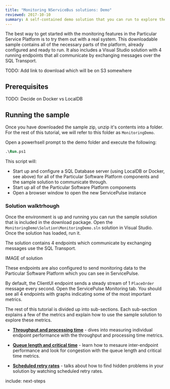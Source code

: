 ```yaml
---
title: "Monitoring NServiceBus solutions: Demo"
reviewed: 2017-10-10
summary: A self-contained demo solution that you can run to explore the monitoring features of the Particular Service Platform.
---
```


The best way to get started with the monitoring features in the Particular Service Platform is to try them out with a real system. This downloadable sample contains all of the necessary parts of the platform, already configured and ready to run. It also includes a Visual Studio solution with 4 running endpoints that all communicate by exchanging messages over the SQL Transport.


TODO: Add link to download which will be on S3 somewhere


## Prerequisites

TODO: Decide on Docker vs LocalDB


## Running the sample

Once you have downloaded the sample zip, unzip it's contents into a folder. For the rest of this tutorial, we will refer to this folder as `MonitoringDemo`.

Open a powerhsell prompt to the demo folder and execute the following:

```ps
.\Run.ps1
```

This script will:
- Start up and configure a SQL Database server (using LocalDB or Docker, see above) for all of the Particular Software Platform components and the sample solution to communicate through.
- Start up all of the Particular Software Platform components
- Open a browser window to open the new ServicePulse instance


### Solution walktrhough

Once the environment is up and running you can run the sample solution that is included in the download package. Open the `MonitoringDemo\Solution\MonitoringDemo.sln` solution in Visual Studio. Once the solution has loaded, run it.

The solution contains 4 endpoints which communicate by exchanging messages use the SQL Transport.

IMAGE of solution

These endpoints are also configured to send monitoring data to the Particular Software Platform which you can see in ServicePulse. 

By default, the ClientUI endpoint sends a steady stream of 1 `PlaceOrder` message every second. Open the ServicePulse Monitoring tab. You should see all 4 endpoints with graphs indicating some of the most important metrics. 

The rest of this tutorial is divided up into sub-sections. Each sub-section explains a few of the metrics and explain how to use the sample solution to explore these metrics.

- **[Throughput and processing time](walkthough-1.md)** - dives into measuring individual endpoint performance with the throughput and processing time metrics.

- **[Queue length and critical time](walkthough-2.md)** - learn how to mesaure inter-endpoint performance and look for congestion with the queue length and critical time metrics.

- **[Scheduled retry rates](walkthough-3.md)** - talks about how to find hidden problems in your solution by watching scheduled retry rates.


include: next-steps
